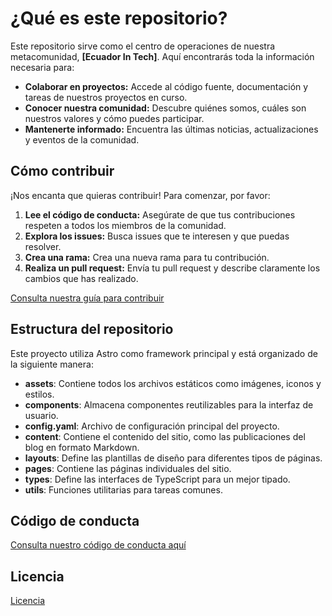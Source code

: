 # ¿Qué es este repositorio?

Este repositorio sirve como el centro de operaciones de nuestra metacomunidad, **[Ecuador In Tech]**. Aquí encontrarás toda la información necesaria para:

- **Colaborar en proyectos:** Accede al código fuente, documentación y tareas de nuestros proyectos en curso.
- **Conocer nuestra comunidad:** Descubre quiénes somos, cuáles son nuestros valores y cómo puedes participar.
- **Mantenerte informado:** Encuentra las últimas noticias, actualizaciones y eventos de la comunidad.

## Cómo contribuir

¡Nos encanta que quieras contribuir! Para comenzar, por favor:

1. **Lee el código de conducta:** Asegúrate de que tus contribuciones respeten a todos los miembros de la comunidad.
2. **Explora los issues:** Busca issues que te interesen y que puedas resolver.
3. **Crea una rama:** Crea una nueva rama para tu contribución.
4. **Realiza un pull request:** Envía tu pull request y describe claramente los cambios que has realizado.

[Consulta nuestra guía para contribuir](CONTRIBUTING.md)

## Estructura del repositorio

Este proyecto utiliza Astro como framework principal y está organizado de la siguiente manera:

- **assets**: Contiene todos los archivos estáticos como imágenes, iconos y estilos.
- **components**: Almacena componentes reutilizables para la interfaz de usuario.
- **config.yaml**: Archivo de configuración principal del proyecto.
- **content**: Contiene el contenido del sitio, como las publicaciones del blog en formato Markdown.
- **layouts**: Define las plantillas de diseño para diferentes tipos de páginas.
- **pages**: Contiene las páginas individuales del sitio.
- **types**: Define las interfaces de TypeScript para un mejor tipado.
- **utils**: Funciones utilitarias para tareas comunes.

## Código de conducta

[Consulta nuestro código de conducta aquí](CODE_OF_CONDUCT.md)

## Licencia

[Licencia](LICENSE)

